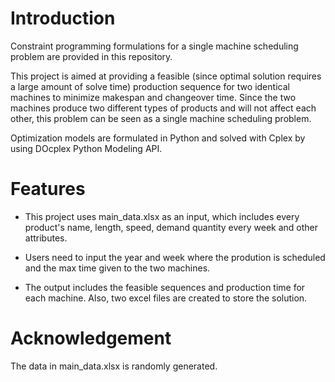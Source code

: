 # Introduction
Constraint programming formulations for a single machine scheduling problem are provided in this repository. 

This project is aimed at providing a feasible (since optimal solution requires a large amount of solve time) production sequence for two identical machines to minimize makespan and changeover time. Since the two machines produce two different types of products and will not affect each other, this problem can be seen as a single machine scheduling problem.

Optimization models are formulated in Python and solved with Cplex by using DOcplex Python Modeling API.

# Features
* This project uses main_data.xlsx as an input, which includes every product's name, length, speed, demand quantity every week and other attributes.

* Users need to input the year and week where the prodution is scheduled and the max time given to the two machines.

* The output includes the feasible sequences and production time for each machine. Also, two excel files are created to store the solution.

# Acknowledgement
The data in main_data.xlsx is randomly generated.




